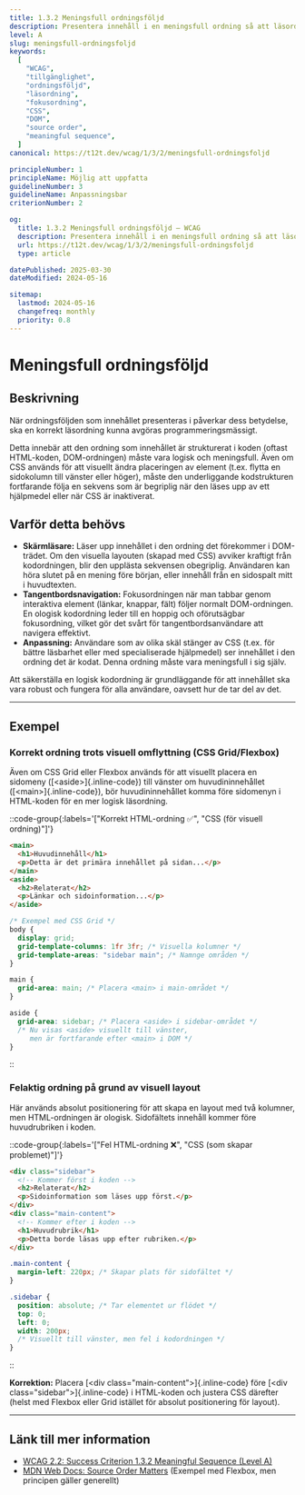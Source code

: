 ```yaml
---
title: 1.3.2 Meningsfull ordningsföljd
description: Presentera innehåll i en meningsfull ordning så att läsordningen är logisk även utan visuell formatering.
level: A
slug: meningsfull-ordningsfoljd
keywords:
  [
    "WCAG",
    "tillgänglighet",
    "ordningsföljd",
    "läsordning",
    "fokusordning",
    "CSS",
    "DOM",
    "source order",
    "meaningful sequence",
  ]
canonical: https://t12t.dev/wcag/1/3/2/meningsfull-ordningsfoljd

principleNumber: 1
principleName: Möjlig att uppfatta
guidelineNumber: 3
guidelineName: Anpassningsbar
criterionNumber: 2

og:
  title: 1.3.2 Meningsfull ordningsföljd – WCAG
  description: Presentera innehåll i en meningsfull ordning så att läsordningen är logisk även utan visuell formatering.
  url: https://t12t.dev/wcag/1/3/2/meningsfull-ordningsfoljd
  type: article

datePublished: 2025-03-30
dateModified: 2024-05-16

sitemap:
  lastmod: 2024-05-16
  changefreq: monthly
  priority: 0.8
---
```


# Meningsfull ordningsföljd

## Beskrivning

När ordningsföljden som innehållet presenteras i påverkar dess betydelse, ska en korrekt läsordning kunna avgöras programmeringsmässigt.

Detta innebär att den ordning som innehållet är strukturerat i koden (oftast HTML-koden, DOM-ordningen) måste vara logisk och meningsfull. Även om CSS används för att visuellt ändra placeringen av element (t.ex. flytta en sidokolumn till vänster eller höger), måste den underliggande kodstrukturen fortfarande följa en sekvens som är begriplig när den läses upp av ett hjälpmedel eller när CSS är inaktiverat.

## Varför detta behövs

- **Skärmläsare:** Läser upp innehållet i den ordning det förekommer i DOM-trädet. Om den visuella layouten (skapad med CSS) avviker kraftigt från kodordningen, blir den upplästa sekvensen obegriplig. Användaren kan höra slutet på en mening före början, eller innehåll från en sidospalt mitt i huvudtexten.
- **Tangentbordsnavigation:** Fokusordningen när man tabbar genom interaktiva element (länkar, knappar, fält) följer normalt DOM-ordningen. En ologisk kodordning leder till en hoppig och oförutsägbar fokusordning, vilket gör det svårt för tangentbordsanvändare att navigera effektivt.
- **Anpassning:** Användare som av olika skäl stänger av CSS (t.ex. för bättre läsbarhet eller med specialiserade hjälpmedel) ser innehållet i den ordning det är kodat. Denna ordning måste vara meningsfull i sig själv.

Att säkerställa en logisk kodordning är grundläggande för att innehållet ska vara robust och fungera för alla användare, oavsett hur de tar del av det.

---

## Exempel

### Korrekt ordning trots visuell omflyttning (CSS Grid/Flexbox)

Även om CSS Grid eller Flexbox används för att visuellt placera en sidomeny ([\<aside\>]{.inline-code}) till vänster om huvudininnehållet ([\<main\>]{.inline-code}), bör huvudininnehållet komma före sidomenyn i HTML-koden för en mer logisk läsordning.

::code-group{:labels='["Korrekt HTML-ordning ✅", "CSS (för visuell ordning)"]'}

```html {1-3, 5-7} showLineNumbers
<main>
  <h1>Huvudinnehåll</h1>
  <p>Detta är det primära innehållet på sidan...</p>
</main>
<aside>
  <h2>Relaterat</h2>
  <p>Länkar och sidoinformation...</p>
</aside>
```

```css showLineNumbers
/* Exempel med CSS Grid */
body {
  display: grid;
  grid-template-columns: 1fr 3fr; /* Visuella kolumner */
  grid-template-areas: "sidebar main"; /* Namnge områden */
}

main {
  grid-area: main; /* Placera <main> i main-området */
}

aside {
  grid-area: sidebar; /* Placera <aside> i sidebar-området */
  /* Nu visas <aside> visuellt till vänster,
     men är fortfarande efter <main> i DOM */
}
```

::

### Felaktig ordning på grund av visuell layout

Här används absolut positionering för att skapa en layout med två kolumner, men HTML-ordningen är ologisk. Sidofältets innehåll kommer före huvudrubriken i koden.

::code-group{:labels='["Fel HTML-ordning ❌", "CSS (som skapar problemet)"]'}

```html {1-4, 6-8} showLineNumbers
<div class="sidebar">
  <!-- Kommer först i koden -->
  <h2>Relaterat</h2>
  <p>Sidoinformation som läses upp först.</p>
</div>
<div class="main-content">
  <!-- Kommer efter i koden -->
  <h1>Huvudrubrik</h1>
  <p>Detta borde läsas upp efter rubriken.</p>
</div>
```

```css showLineNumbers
.main-content {
  margin-left: 220px; /* Skapar plats för sidofältet */
}

.sidebar {
  position: absolute; /* Tar elementet ur flödet */
  top: 0;
  left: 0;
  width: 200px;
  /* Visuellt till vänster, men fel i kodordningen */
}
```

::

**Korrektion:** Placera [\<div class="main-content"\>]{.inline-code} före [\<div class="sidebar"\>]{.inline-code} i HTML-koden och justera CSS därefter (helst med Flexbox eller Grid istället för absolut positionering för layout).

---

## Länk till mer information

- [WCAG 2.2: Success Criterion 1.3.2 Meaningful Sequence (Level A)](https://www.w3.org/WAI/WCAG22/Understanding/meaningful-sequence.html)
- [MDN Web Docs: Source Order Matters](https://developer.mozilla.org/en-US/docs/Web/CSS/CSS_Flexible_Box_Layout/Ordering_Flex_Items#source_order_matters) (Exempel med Flexbox, men principen gäller generellt)
